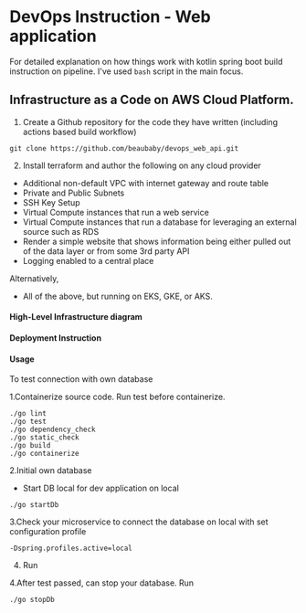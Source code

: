 # DevOps Instruction - Web application

For detailed explanation on how things work with kotlin spring boot build instruction on pipeline. I've used `bash` script in the main focus.

## Infrastructure as a Code on AWS Cloud Platform.

1.  Create a Github repository for the code they have written (including actions based build workflow)

`git clone https://github.com/beaubaby/devops_web_api.git`

2.  Install terraform and author the following on any cloud provider

 * Additional non-default VPC with internet gateway and route table 
 * Private and Public Subnets
 * SSH Key Setup
 * Virtual Compute instances that run a web service
 * Virtual Compute instances that run a database for leveraging an external source such as RDS
 * Render a simple website that shows information being either pulled out of the data layer or from some 3rd party API
 * Logging enabled to a central place

Alternatively,
 - All of the above, but running on EKS, GKE, or AKS.
 
#### High-Level Infrastructure diagram #### 


 
#### Deployment Instruction ####

#### Usage

To test connection with own database

1.Containerize source code. Run test before containerize.


    ./go lint
    ./go test
    ./go dependency_check
    ./go static_check
    ./go build
    ./go containerize


2.Initial own database
   - Start DB local for dev application on local

    ./go startDb


3.Check your microservice to connect the database on local with set configuration profile

`-Dspring.profiles.active=local`

4. Run 

4.After test passed, can stop your database. Run

    ./go stopDb
